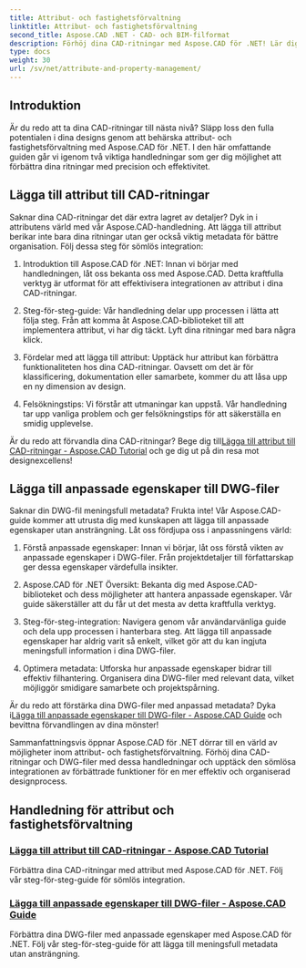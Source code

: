 ```yaml
---
title: Attribut- och fastighetsförvaltning
linktitle: Attribut- och fastighetsförvaltning
second_title: Aspose.CAD .NET - CAD- och BIM-filformat
description: Förhöj dina CAD-ritningar med Aspose.CAD för .NET! Lär dig att lägga till attribut och anpassade egenskaper sömlöst genom självstudier. Förbättra dina mönster utan ansträngning.
type: docs
weight: 30
url: /sv/net/attribute-and-property-management/
---
```



## Introduktion

Är du redo att ta dina CAD-ritningar till nästa nivå? Släpp loss den fulla potentialen i dina designs genom att behärska attribut- och fastighetsförvaltning med Aspose.CAD för .NET. I den här omfattande guiden går vi igenom två viktiga handledningar som ger dig möjlighet att förbättra dina ritningar med precision och effektivitet.

## Lägga till attribut till CAD-ritningar

Saknar dina CAD-ritningar det där extra lagret av detaljer? Dyk in i attributens värld med vår Aspose.CAD-handledning. Att lägga till attribut berikar inte bara dina ritningar utan ger också viktig metadata för bättre organisation. Följ dessa steg för sömlös integration:

1. Introduktion till Aspose.CAD för .NET: Innan vi börjar med handledningen, låt oss bekanta oss med Aspose.CAD. Detta kraftfulla verktyg är utformat för att effektivisera integrationen av attribut i dina CAD-ritningar.

2. Steg-för-steg-guide: Vår handledning delar upp processen i lätta att följa steg. Från att komma åt Aspose.CAD-biblioteket till att implementera attribut, vi har dig täckt. Lyft dina ritningar med bara några klick.

3. Fördelar med att lägga till attribut: Upptäck hur attribut kan förbättra funktionaliteten hos dina CAD-ritningar. Oavsett om det är för klassificering, dokumentation eller samarbete, kommer du att låsa upp en ny dimension av design.

4. Felsökningstips: Vi förstår att utmaningar kan uppstå. Vår handledning tar upp vanliga problem och ger felsökningstips för att säkerställa en smidig upplevelse.

 Är du redo att förvandla dina CAD-ritningar? Bege dig till[Lägga till attribut till CAD-ritningar - Aspose.CAD Tutorial](./adding-attributes-to-cad-drawings/) och ge dig ut på din resa mot designexcellens!

## Lägga till anpassade egenskaper till DWG-filer

Saknar din DWG-fil meningsfull metadata? Frukta inte! Vår Aspose.CAD-guide kommer att utrusta dig med kunskapen att lägga till anpassade egenskaper utan ansträngning. Låt oss fördjupa oss i anpassningens värld:

1. Förstå anpassade egenskaper: Innan vi börjar, låt oss förstå vikten av anpassade egenskaper i DWG-filer. Från projektdetaljer till författarskap ger dessa egenskaper värdefulla insikter.

2. Aspose.CAD för .NET Översikt: Bekanta dig med Aspose.CAD-biblioteket och dess möjligheter att hantera anpassade egenskaper. Vår guide säkerställer att du får ut det mesta av detta kraftfulla verktyg.

3. Steg-för-steg-integration: Navigera genom vår användarvänliga guide och dela upp processen i hanterbara steg. Att lägga till anpassade egenskaper har aldrig varit så enkelt, vilket gör att du kan ingjuta meningsfull information i dina DWG-filer.

4. Optimera metadata: Utforska hur anpassade egenskaper bidrar till effektiv filhantering. Organisera dina DWG-filer med relevant data, vilket möjliggör smidigare samarbete och projektspårning.

 Är du redo att förstärka dina DWG-filer med anpassad metadata? Dyka i[Lägga till anpassade egenskaper till DWG-filer - Aspose.CAD Guide](./adding-custom-properties-to-dwg/) och bevittna förvandlingen av dina mönster!

Sammanfattningsvis öppnar Aspose.CAD för .NET dörrar till en värld av möjligheter inom attribut- och fastighetsförvaltning. Förhöj dina CAD-ritningar och DWG-filer med dessa handledningar och upptäck den sömlösa integrationen av förbättrade funktioner för en mer effektiv och organiserad designprocess.
## Handledning för attribut och fastighetsförvaltning
### [Lägga till attribut till CAD-ritningar - Aspose.CAD Tutorial](./adding-attributes-to-cad-drawings/)
Förbättra dina CAD-ritningar med attribut med Aspose.CAD för .NET. Följ vår steg-för-steg-guide för sömlös integration.
### [Lägga till anpassade egenskaper till DWG-filer - Aspose.CAD Guide](./adding-custom-properties-to-dwg/)
Förbättra dina DWG-filer med anpassade egenskaper med Aspose.CAD för .NET. Följ vår steg-för-steg-guide för att lägga till meningsfull metadata utan ansträngning.